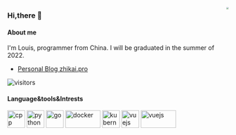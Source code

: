 
<!--
**LouisYZK/LouisYZK** is a ✨ _special_ ✨ repository because its `README.md` (this file) appears on your GitHub profile.

Here are some ideas to get you started:

- 🔭 I’m currently working on ...
- 🌱 I’m currently learning ...
- 👯 I’m looking to collaborate on ...
- 🤔 I’m looking for help with ...
- 💬 Ask me about ...
- 📫 How to reach me: ...
- 😄 Pronouns: ...
- ⚡ Fun fact: ...
-->
<p>
  <!-- <a href="https://count.getloli.com/"><img src="https://count.getloli.com/get/@github.llxlr.readme?theme=rule34" alt="github.llxlr.readme" /></a> -->
  <img align="right" src="https://github-readme-stats.vercel.app/api?username=LouisYZK&theme=vue&show_icons=true&count_private=true&hide_title=true" style="zoom:30%;" />
</p>

### Hi,there 👋

#### About me

I'm Louis, programmer from China. I will be graduated in the summer of 2022.

- [Personal Blog zhikai.pro](http://zhikai.pro)

<p align="left">
<img src="https://visitor-badge.laobi.icu/badge?page_id=LouisYZK.LouisYZK" alt="visitors"/>
</p>

#### Language&tools&Intrests

<!-- [![](https://img.shields.io/badge/-C++-blue?style=flat-square&logo=cplusplus&logoColor=while)](https://www.python.org/)
[![](https://img.shields.io/badge/-Python-orange?style=flat-square&logo=python&logoColor=white)](https://www.python.org/)
[![](https://img.shields.io/badge/-Golang-00add8?style=flat-square&logo=go&logoColor=white)](https://golang.org/)
[![](https://img.shields.io/badge/-Docker-2496ed?style=flat-square&logo=docker&logoColor=white)](https://www.docker.com/)
[![](https://img.shields.io/badge/-Kubernetes-2496ed?style=flat-square&logo=kubernetes&logoColor=white)](https://www.docker.com/)
[![](https://img.shields.io/badge/-VisualStudioCode-blueviolet?style=flat-square&logo=visual-studio-code&logoColor=while)](https://www.python.org/)
[![](https://img.shields.io/badge/-Linux-red?style=flat-square&logo=linux&logoColor=while)](https://www.python.org/) -->

<div align="left">
<p align="left">
<img src="https://devicons.github.io/devicon/devicon.git/icons/cplusplus/cplusplus-plain.svg" alt="cpp" width="40" height="40"/>
<img src="https://devicons.github.io/devicon/devicon.git/icons/python/python-original.svg" alt="python" width="40" height="40"/>
<img src="https://devicons.github.io/devicon/devicon.git/icons/go/go-original.svg" alt="go" width="40" height="40"/>
<img src="https://www.vectorlogo.zone/logos/docker/docker-ar21.svg" alt="docker" width="80" height="40"/>
<img src="https://www.vectorlogo.zone/logos/kubernetes/kubernetes-icon.svg" alt="kubernetes" width=40" height="40"/>
<img src="https://devicons.github.io/devicon/devicon.git/icons/linux/linux-original.svg" alt="vuejs" width="40" height="40"/>
<img src="https://www.vectorlogo.zone/logos/visualstudio_code/visualstudio_code-ar21.svg" alt="vuejs" width="80" height="40"/>
</p>

<!-- <p align="right">
<img align="right" src="https://github-readme-stats.vercel.app/api/top-langs/?username=LouisYZK&layout=compact&hide=html" alt="LouisYZK"  style="zoom:30%;" />
</p> -->
</div>